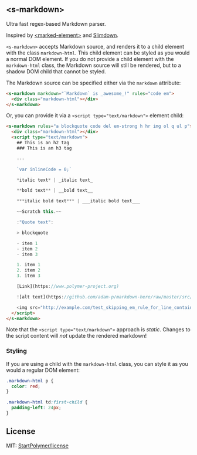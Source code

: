 <!---

This README is automatically generated from the comments in these files:
s-markdown.html

Edit those files, and our readme bot will duplicate them over here!
Edit this file, and the bot will squash your changes :)

The bot does some handling of markdown. Please file a bug if it does the wrong
thing! https://github.com/PolymerLabs/tedium/issues

-->

## &lt;s-markdown&gt;

Ultra fast regex-based Markdown parser.

Inspired by [&lt;marked-element&gt;](https://github.com/PolymerElements/marked-element) and [Slimdown](https://gist.github.com/jbroadway/2836900).

`<s-markdown>` accepts Markdown source, and renders it to a child
element with the class `markdown-html`. This child element can be styled
as you would a normal DOM element. If you do not provide a child element
with the `markdown-html` class, the Markdown source will still be rendered,
but to a shadow DOM child that cannot be styled.

The Markdown source can be specified either via the `markdown` attribute:

```html
<s-markdown markdown="`Markdown` is _awesome_!" rules="code em">
  <div class="markdown-html"></div>
</s-markdown>
```

Or, you can provide it via a `<script type="text/markdown">` element child:

```html
<s-markdown rules="a blockquote code del em-strong h hr img ol q ul p">
  <div class="markdown-html"></div>
  <script type="text/markdown">
    ## This is an h2 tag
    ### This is an h3 tag

    ---

    `var inlineCode = 0;`

    *italic text* | _italic text_

    **bold text** | __bold text__

    ***italic bold text*** | ___italic bold text___

    ~~Scratch this.~~

    :"Quote text":

    > blockquote

    - item 1
    - item 2
    - item 3

    1. item 1
    2. item 2
    3. item 3

    [Link](https://www.polymer-project.org)

    ![alt text](https://github.com/adam-p/markdown-here/raw/master/src/common/images/icon48.png)

    <img src="http://example.com/test_skipping_em_rule_for_line_contain_html_tag.html">
  </script>
</s-markdown>
```

Note that the `<script type="text/markdown">` approach is *static*. Changes to
the script content will *not* update the rendered markdown!

### Styling

If you are using a child with the `markdown-html` class, you can style it
as you would a regular DOM element:

```css
.markdown-html p {
  color: red;
}

.markdown-html td:first-child {
  padding-left: 24px;
}
```

## License

MIT: [StartPolymer/license](https://github.com/StartPolymer/license)
